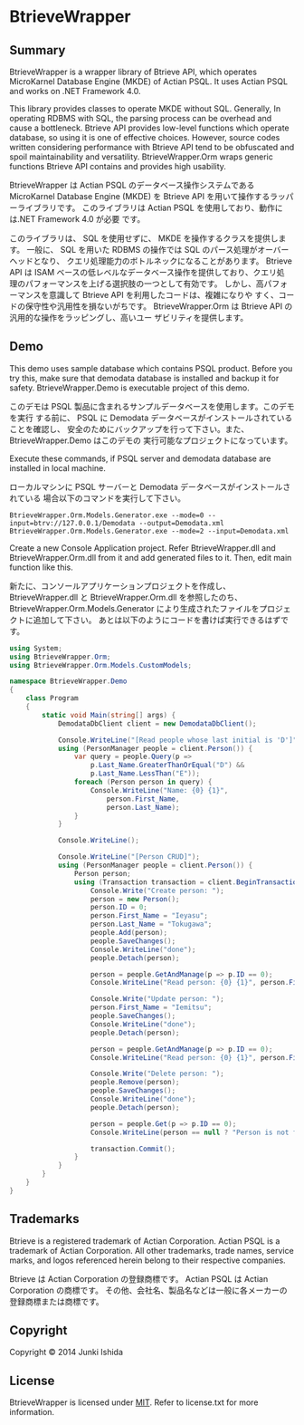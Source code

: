 # BtrieveWrapper

## Summary

BtrieveWrapper is a wrapper library of Btrieve API, which operates MicroKarnel
Database Engine (MKDE) of Actian PSQL. It uses Actian PSQL and works on .NET
Framework 4.0.

This library provides classes to operate MKDE without SQL.
Generally, In operating RDBMS with SQL, the parsing process can be overhead and
cause a bottleneck.
Btrieve API provides low-level functions which operate database, so using it is
one of effective choices.
However, source codes written considering performance with Btrieve API tend to
be obfuscated and spoil maintainability and versatility.
BtrieveWrapper.Orm wraps generic functions  Btrieve API contains and
provides high usability.

BtrieveWrapper は Actian PSQL のデータベース操作システムである MicroKarnel
Database Engine (MKDE) を Btrieve API を用いて操作するラッパーライブラリです。
このライブラリは Actian PSQL を使用しており、動作には.NET Framework 4.0 が必要
です。

このライブラリは、 SQL を使用せずに、 MKDE を操作するクラスを提供します。
一般に、 SQL を用いた RDBMS の操作では SQL のパース処理がオーバーヘッドとなり、
クエリ処理能力のボトルネックになることがあります。
Btrieve API は ISAM ベースの低レベルなデータベース操作を提供しており、クエリ処
理のパフォーマンスを上げる選択肢の一つとして有効です。
しかし、高パフォーマンスを意識して Btrieve API を利用したコードは、複雑になりや
すく、コードの保守性や汎用性を損ないがちです。
BtrieveWrapper.Orm は Btrieve API の汎用的な操作をラッピングし、高いユー
ザビリティを提供します。


## Demo

This demo uses sample database which contains PSQL product. Before you try this,
make sure that demodata database is installed and backup it for safety.
BtrieveWrapper.Demo is executable project of this demo.

このデモは PSQL 製品に含まれるサンプルデータベースを使用します。このデモを実行
する前に、 PSQL に Demodata データベースがインストールされていることを確認し、
安全のためにバックアップを行って下さい。また、 BtrieveWrapper.Demo はこのデモの
実行可能なプロジェクトになっています。

Execute these commands, if PSQL server and demodata database are installed in
local machine.

ローカルマシンに PSQL サーバーと Demodata データベースがインストールされている
場合以下のコマンドを実行して下さい。
```
BtrieveWrapper.Orm.Models.Generator.exe --mode=0 --input=btrv://127.0.0.1/Demodata --output=Demodata.xml
BtrieveWrapper.Orm.Models.Generator.exe --mode=2 --input=Demodata.xml
```

Create a new Console Application project.
Refer BtrieveWrapper.dll and BtrieveWrapper.Orm.dll from it and add generated
files to it.
Then, edit main function like this.

新たに、コンソールアプリケーションプロジェクトを作成し、BtrieveWrapper.dll と
BtrieveWrapper.Orm.dll を参照したのち、 BtrieveWrapper.Orm.Models.Generator
により生成されたファイルをプロジェクトに追加して下さい。
あとは以下のようにコードを書けば実行できるはずです。
```csharp
using System;
using BtrieveWrapper.Orm;
using BtrieveWrapper.Orm.Models.CustomModels;

namespace BtrieveWrapper.Demo
{
    class Program
    {
        static void Main(string[] args) {
            DemodataDbClient client = new DemodataDbClient();

            Console.WriteLine("[Read people whose last initial is 'D']");
            using (PersonManager people = client.Person()) {
                var query = people.Query(p =>
                    p.Last_Name.GreaterThanOrEqual("D") &&
                    p.Last_Name.LessThan("E"));
                foreach (Person person in query) {
                    Console.WriteLine("Name: {0} {1}",
                        person.First_Name,
                        person.Last_Name);
                }
            }

            Console.WriteLine();

            Console.WriteLine("[Person CRUD]");
            using (PersonManager people = client.Person()) {
                Person person;
                using (Transaction transaction = client.BeginTransaction()) {
                    Console.Write("Create person: ");
                    person = new Person();
                    person.ID = 0;
                    person.First_Name = "Ieyasu";
                    person.Last_Name = "Tokugawa";
                    people.Add(person);
                    people.SaveChanges();
                    Console.WriteLine("done");
                    people.Detach(person);

                    person = people.GetAndManage(p => p.ID == 0);
                    Console.WriteLine("Read person: {0} {1}", person.First_Name, person.Last_Name);

                    Console.Write("Update person: ");
                    person.First_Name = "Iemitsu";
                    people.SaveChanges();
                    Console.WriteLine("done");
                    people.Detach(person);

                    person = people.GetAndManage(p => p.ID == 0);
                    Console.WriteLine("Read person: {0} {1}", person.First_Name, person.Last_Name);

                    Console.Write("Delete person: ");
                    people.Remove(person);
                    people.SaveChanges();
                    Console.WriteLine("done");
                    people.Detach(person);

                    person = people.Get(p => p.ID == 0);
                    Console.WriteLine(person == null ? "Person is not found" : "Person is found");

                    transaction.Commit();
                }
            }
        }
    }
}
```

## Trademarks

Btrieve is a registered trademark of Actian Corporation.
Actian PSQL is a trademark of Actian Corporation.
All other trademarks, trade names, service marks, and logos referenced herein
belong to their respective companies.

Btrieve は Actian Corporation の登録商標です。
Actian PSQL は Actian Corporation の商標です。
その他、会社名、製品名などは一般に各メーカーの登録商標または商標です。

## Copyright

Copyright © 2014 Junki Ishida

## License

BtrieveWrapper is licensed under [MIT](http://www.opensource.org/licenses/mit-license.php "Read more about the MIT license form"). Refer to license.txt for more information.